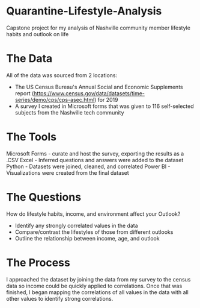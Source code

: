 # Quarantine-Lifestyle-Analysis
Capstone project for my analysis of Nashville community member lifestyle habits and outlook on life

# The Data
All of the data was sourced from 2 locations: 
  * The US Census Bureau's Annual Social and Economic Supplements report (https://www.census.gov/data/datasets/time-series/demo/cps/cps-asec.html) for 2019 
  * A survey I created in Microsoft forms that was given to 116 self-selected subjects from the Nashville tech community

# The Tools
Microsoft Forms - curate and host the survey, exporting the results as a .CSV
Excel - Inferred questions and answers were added to the dataset
Python - Datasets were joined, cleaned, and correlated
Power BI - Visualizations were created from the final dataset 

# The Questions
How do lifestyle habits, income, and environment affect your Outlook?
  * Identify any strongly correlated values in the data
  * Compare/contrast the lifestyles of those from different outlooks
  * Outline the relationship between income, age, and outlook

# The Process
I approached the dataset by joining the data from my survey to the census data so income could be quickly applied to correlations. Once that was finished, I began mapping the correlations of all values in the data with all other values to identify strong correlations. 

